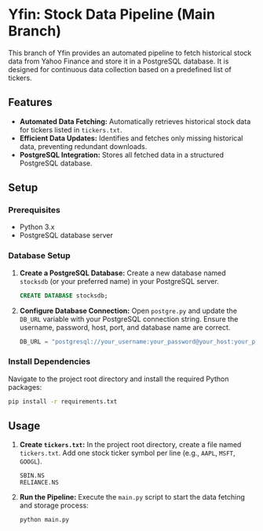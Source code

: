 # Yfin: Stock Data Pipeline (Main Branch)

This branch of Yfin provides an automated pipeline to fetch historical stock data from Yahoo Finance and store it in a PostgreSQL database. It is designed for continuous data collection based on a predefined list of tickers.

## Features

*   **Automated Data Fetching:** Automatically retrieves historical stock data for tickers listed in `tickers.txt`.
*   **Efficient Data Updates:** Identifies and fetches only missing historical data, preventing redundant downloads.
*   **PostgreSQL Integration:** Stores all fetched data in a structured PostgreSQL database.

## Setup

### Prerequisites

*   Python 3.x
*   PostgreSQL database server

### Database Setup

1.  **Create a PostgreSQL Database:**
    Create a new database named `stocksdb` (or your preferred name) in your PostgreSQL server.

    ```sql
    CREATE DATABASE stocksdb;
    ```

2.  **Configure Database Connection:**
    Open `postgre.py` and update the `DB_URL` variable with your PostgreSQL connection string. Ensure the username, password, host, port, and database name are correct.

    ```python
    DB_URL = "postgresql://your_username:your_password@your_host:your_port/stocksdb"
    ```

### Install Dependencies

Navigate to the project root directory and install the required Python packages:

```bash
pip install -r requirements.txt
```

## Usage

1.  **Create `tickers.txt`:**
    In the project root directory, create a file named `tickers.txt`. Add one stock ticker symbol per line (e.g., `AAPL`, `MSFT`, `GOOGL`).

    ```
    SBIN.NS
    RELIANCE.NS
    ```

2.  **Run the Pipeline:**
    Execute the `main.py` script to start the data fetching and storage process:

    ```bash
    python main.py
    ```